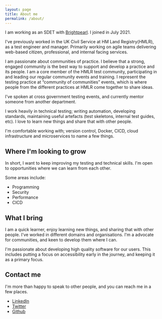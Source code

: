 ```yaml
---
layout: page
title: About me
permalink: /about/
---
```


I am working as an SDET with [Brightpearl](https://www.brightpearl.com/). I joined in July 2021.

I've previously worked in the UK Civil Service at HM Land Registry(HMLR), as a test engineer and manager. Primarily working on agile teams delivering web-based citizen, professional, and internal facing services.

I am passionate about communities of practice. I believe that a strong, engaged community is the best way to support and develop a practice and its people. I am a core member of the HMLR test community, participating in and leading our regular community events and training. I represent the testing practice at “community of communities” events, which is where people from the different practices at HMLR come together to share ideas.

I've spoken at cross government testing events, and currently mentor someone from another department.

I work heavily in technical testing; writing automation, developing standards, maintaining useful artefacts (test skeletons, internal test guides, etc). I love to learn new things and share that with other people.

I'm comfortable working with; version control, Docker, CICD, cloud infrastructure and microservices to name a few things.

## Where I'm looking to grow
In short, I want to keep improving my testing and technical skills. I'm open to opportunities where we can learn from each other.

Some areas include:
- Programming
- Security
- Performance
- CICD

## What I bring

I am a quick learner, enjoy learning new things, and sharing that with other people. I've worked in different domains and organisations. I'm a advocate for communities, and keen to develop them where I can.

I'm passionate about developing high quality software for our users. This includes putting a focus on accessibility early in the journey, and keeping it as a primary focus.

## Contact me
I'm more than happy to speak to other people, and you can reach me in a few places. 

- [LinkedIn](https://www.linkedin.com/in/aaron-flynn-45718a80/)
- [Twitter](https://www.twitter.com/flynnbops)
- [Github](https://github.com/flynnbops)

